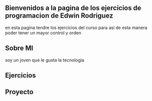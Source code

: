 ## Bienvenidos a la pagina de los ejercicios de programacion de Edwin Rodriguez 

en esta pagina tendre los ejercicios del curso para asi de esta manera poder tener un mayor control y orden 

## Sobre MI 
soy un joven que le gusta la tecnologia 

## Ejercicios 


## Proyecto

